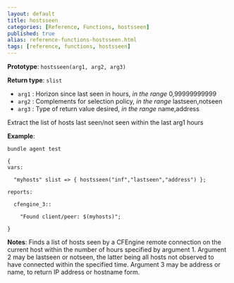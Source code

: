 ```yaml
---
layout: default
title: hostsseen
categories: [Reference, Functions, hostsseen]
published: true
alias: reference-functions-hostsseen.html
tags: [reference, functions, hostsseen]
---
```


**Prototype**: `hostsseen(arg1, arg2, arg3)`

**Return type**: `slist`

* `arg1` : Horizon since last seen in hours, *in the range* 0,99999999999
* `arg2` : Complements for selection policy, *in the range*
lastseen,notseen   
* `arg3` : Type of return value desired, *in the range* name,address   

Extract the list of hosts last seen/not seen within the last arg1 hours

**Example**:

```cf3
bundle agent test

{
vars:

  "myhosts" slist => { hostsseen("inf","lastseen","address") };

reports:

  cfengine_3::

    "Found client/peer: $(myhosts)";

}
```

**Notes**:
Finds a list of hosts seen by a CFEngine remote connection on the
current host within the number of hours specified by argument 1.
Argument 2 may be lastseen or notseen, the latter being all hosts not
observed to have connected within the specified time. Argument 3 may be
address or name, to return IP address or hostname form.
